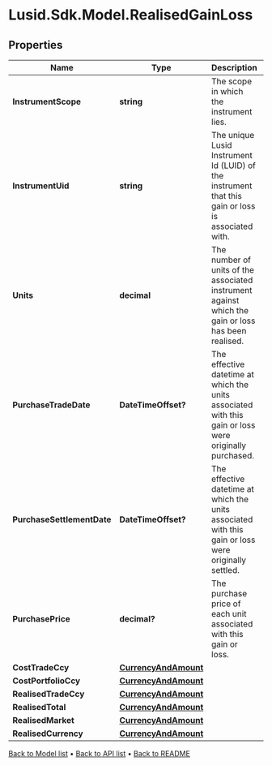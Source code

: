 # Lusid.Sdk.Model.RealisedGainLoss

## Properties

Name | Type | Description | Notes
------------ | ------------- | ------------- | -------------
**InstrumentScope** | **string** | The scope in which the instrument lies. | [optional] 
**InstrumentUid** | **string** | The unique Lusid Instrument Id (LUID) of the instrument that this gain or loss is associated with. | 
**Units** | **decimal** | The number of units of the associated instrument against which the gain or loss has been realised. | 
**PurchaseTradeDate** | **DateTimeOffset?** | The effective datetime at which the units associated with this gain or loss were originally purchased. | [optional] [readonly] 
**PurchaseSettlementDate** | **DateTimeOffset?** | The effective datetime at which the units associated with this gain or loss were originally settled. | [optional] [readonly] 
**PurchasePrice** | **decimal?** | The purchase price of each unit associated with this gain or loss. | [optional] 
**CostTradeCcy** | [**CurrencyAndAmount**](CurrencyAndAmount.md) |  | 
**CostPortfolioCcy** | [**CurrencyAndAmount**](CurrencyAndAmount.md) |  | 
**RealisedTradeCcy** | [**CurrencyAndAmount**](CurrencyAndAmount.md) |  | 
**RealisedTotal** | [**CurrencyAndAmount**](CurrencyAndAmount.md) |  | 
**RealisedMarket** | [**CurrencyAndAmount**](CurrencyAndAmount.md) |  | [optional] 
**RealisedCurrency** | [**CurrencyAndAmount**](CurrencyAndAmount.md) |  | [optional] 

[Back to Model list](../README.md#documentation-for-models) &#8226; [Back to API list](../README.md#documentation-for-api-endpoints) &#8226; [Back to README](../README.md)

